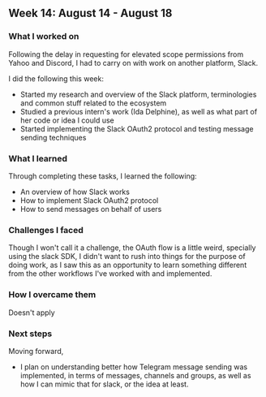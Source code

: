 ## Week 14: August 14 - August 18

### What I worked on

Following the delay in requesting for elevated scope permissions from Yahoo and Discord, I had to carry on with work on another platform, Slack.

I did the following this week:

- Started my research and overview of the Slack platform, terminologies and common stuff related to the ecosystem
- Studied a previous intern's work (Ida Delphine), as well as what part of her code or idea I could use
- Started implementing the Slack OAuth2 protocol and testing message sending techniques

### What I learned

Through completing these tasks, I learned the following:

- An overview of how Slack works
- How to implement Slack OAuth2 protocol
- How to send messages on behalf of users

### Challenges I faced

Though I won't call it a challenge, the OAuth flow is a little weird, specially using the slack SDK, I didn't want to rush into things for the purpose of doing work, as I saw this as an opportunity to learn something different from the other workflows I've worked with and implemented.

### How I overcame them

Doesn't apply

### Next steps

Moving forward,

- I plan on understanding better how Telegram message sending was implemented, in terms of messages, channels and groups, as well as how I can mimic that for slack, or the idea at least.
